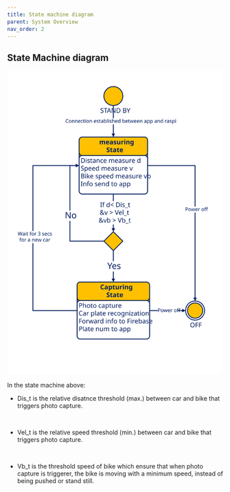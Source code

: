 ```yaml
---
title: State machine diagram
parent: System Overview
nav_order: 2
---
```


## State Machine diagram
<p align="center">
  <img src="../images/state_machine_diagram.svg" width="500">      
</p>


In the state machine above:
<br>

* Dis_t is the relative disatnce threshold (max.) between car and bike that triggers photo capture.
<br>

* Vel_t is the relative speed threshold (min.) between car and bike that triggers photo capture.
<br>

* Vb_t is the threshold speed of bike which ensure that when photo capture is triggerer, the bike is moving with a minimum speed, instead of being pushed or stand still.
<br>


